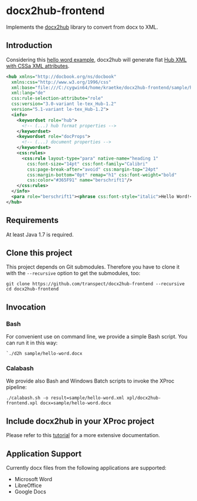 # docx2hub-frontend
Implements the [docx2hub](https://github.com/transpect/docx2hub) library to convert from docx to XML.

## Introduction

Considering this [hello word example](https://github.com/transpect/docx2hub-frontend/tree/master/sample), docx2hub will generate flat [Hub XML with CSSa XML attributes](publishinggeekly.com/wp-content/uploads/2013/01/CSSa.pdf). 

```xml
<hub xmlns="http://docbook.org/ns/docbook" 
  xmlns:css="http://www.w3.org/1996/css"
  xml:base="file:///C:/cygwin64/home/kraetke/docx2hub-frontend/sample/hello-word.hub.xml" 
  xml:lang="de" 
  css:rule-selection-attribute="role"
  css:version="3.0-variant le-tex_Hub-1.2" 
  version="5.1-variant le-tex_Hub-1.2">
  <info>
    <keywordset role="hub">
      <!-- (...) hub format properties -->
    </keywordset>
    <keywordset role="docProps">
      <!-- (...) document properties -->
    </keywordset>
    <css:rules>
      <css:rule layout-type="para" native-name="heading 1" 
        css:font-size="14pt" css:font-family="Calibri" 
        css:page-break-after="avoid" css:margin-top="24pt" 
        css:margin-bottom="0pt" remap="h1" css:font-weight="bold" 
        css:color="#365F91" name="berschrift1"/>
    </css:rules>
  </info>
  <para role="berschrift1"><phrase css:font-style="italic">Hello Word!</phrase></para>
</hub>

```

## Requirements

At least Java 1.7 is required.

## Clone this project

This project depends on Git submodules. Therefore you have to clone it with the `--recursive` option to get the submodules, too:

```
git clone https://github.com/transpect/docx2hub-frontend --recursive
cd docx2hub-frontend
```

## Invocation

### Bash

For convenient use on command line, we provide a simple Bash script. You can run it in this way:
```
`./d2h sample/hello-word.docx
```

### Calabash

We provide also Bash and Windows Batch scripts to invoke the XProc pipeline:

```
./calabash.sh -o result=sample/hello-word.xml xpl/docx2hub-frontend.xpl docx=sample/hello-word.docx
```

## Include docx2hub in your XProc project

Please refer to this [tutorial](http://transpect.github.io/getting-started.html) for a more extensive documentation.


## Application Support

Currently docx files from the following applications are supported:

* Microsoft Word
* LibreOffice
* Google Docs
